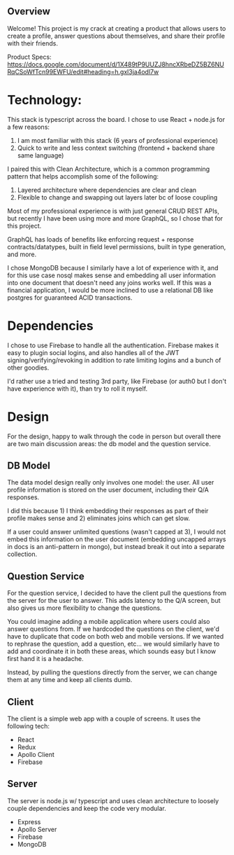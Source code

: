 ## Overview

Welcome! This project is my crack at creating a product that allows users to create a profile, 
answer questions about themselves, and share their profile with their friends.

Product Specs:
https://docs.google.com/document/d/1X489tP9UUZJ8hncXRbeDZ5BZ6NURqCSoWfTcn99EWFU/edit#heading=h.gxl3ja4odl7w

# Technology:

This stack is typescript across the board. I chose to use React + node.js for a few reasons:

1) I am most familiar with this stack (6 years of professional experience)
2) Quick to write and less context switching (frontend + backend share same language)

I paired this with Clean Architecture, which is a common programming pattern that helps accomplish some of the following:

1) Layered architecture where dependencies are clear and clean 
2) Flexible to change and swapping out layers later bc of loose coupling

Most of my professional experience is with just general CRUD REST APIs, but recently 
I have been using more and more GraphQL, so I chose that for this project. 

GraphQL has loads of benefits like enforcing request + response contracts/datatypes, 
built in field level permissions, built in type generation, and more. 

I chose MongoDB because I similarly have a lot of experience with it, and for this use case 
nosql makes sense and embedding all user information into one document that doesn't need any 
joins works well. If this was a financial application, I would be more inclined to use 
a relational DB like postgres for guaranteed ACID transactions.

# Dependencies

I chose to use Firebase to handle all the authentication. Firebase makes it easy to plugin 
social logins, and also handles all of the JWT signing/verifying/revoking in addition to 
rate limiting logins and a bunch of other goodies.

I'd rather use a tried and testing 3rd party, like Firebase (or auth0 but I don't have experience with it),
than try to roll it myself.

# Design

For the design, happy to walk through the code in person but overall there are two main discussion areas: 
the db model and the question service.

## DB Model
The data model design really only involves one model: the user. All user profile information 
is stored on the user document, including their Q/A responses. 

I did this because 1) I think embedding their responses as part of their profile makes sense 
and 2) eliminates joins which can get slow. 

If a user could answer unlimited questions (wasn't capped at 3), I would not embed this information on 
the user document (embedding uncapped arrays in docs is an anti-pattern in mongo), but instead 
break it out into a separate collection.

## Question Service
For the question service, I decided to have the client pull the questions from the server for the user to answer. 
This adds latency to the Q/A screen, but also gives us more flexibility to change the questions.

You could imagine adding a mobile application where users could also answer questions from. If we 
hardcoded the questions on the client, we'd have to duplicate that code on both web and mobile versions. 
If we wanted to rephrase the question, add a question, etc... we would similarly have to add and coordinate it in both 
these areas, which sounds easy but I know first hand it is a headache.

Instead, by pulling the questions directly from the server, we can change them at any 
time and keep all clients dumb.

## Client

The client is a simple web app with a couple of screens. It uses the following tech:

- React
- Redux
- Apollo Client
- Firebase

## Server

The server is node.js w/ typescript and uses clean architecture to loosely couple dependencies 
and keep the code very modular.

- Express
- Apollo Server
- Firebase
- MongoDB


